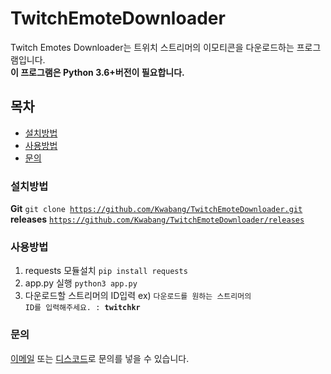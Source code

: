# TwitchEmoteDownloader <img src="https://img.shields.io/static/v1?label=code&message=Python3&color=orange" alt="">

Twitch Emotes Downloader는 트위치 스트리머의 이모티콘을 다운로드하는 프로그램입니다.<br>
**이 프로그램은 Python 3.6+버전이 필요합니다.**

## 목차
- [설치방법](#설치방법)
- [사용방법](#사용방법)
- [문의](#문의)

### 설치방법 
**Git** <code>git clone https://github.com/Kwabang/TwitchEmoteDownloader.git</code><br>
**releases** <code>https://github.com/Kwabang/TwitchEmoteDownloader/releases</code>

### 사용방법
1. requests 모듈설치 <code>pip install requests</code>
2. app.py 실행 <code>python3 app.py</code>
3. 다운로드할 스트리머의 ID입력 ex) <code>다운로드를 원하는 스트리머의 ID를 입력해주세요. : **twitchkr**</code>

### 문의
[이메일](mailto:kwabang2827@gmail.com) 또는 [디스코드](https://discordapp.com/invite/z8UBtjp)로 문의를 넣을 수 있습니다.
